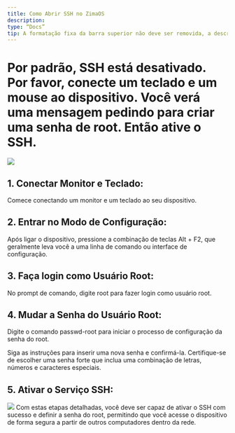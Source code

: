 ```yaml
---
title: Como Abrir SSH no ZimaOS
description:
type: “Docs”
tip: A formatação fixa da barra superior não deve ser removida, a descrição é a descrição do artigo, se não preenchida, o conteúdo será cortado na primeira parte do texto
---
```

# Por padrão, SSH está desativado. Por favor, conecte um teclado e um mouse ao dispositivo. Você verá uma mensagem pedindo para criar uma senha de root. Então ative o SSH.
![](https://manage.icewhale.io/api/static/docs/1722492895687_image.png)
## 1. Conectar Monitor e Teclado:
Comece conectando um monitor e um teclado ao seu dispositivo.
## 2. Entrar no Modo de Configuração:
Após ligar o dispositivo, pressione a combinação de teclas Alt + F2, que geralmente leva você a uma linha de comando ou interface de configuração.
## 3. Faça login como Usuário Root:

No prompt de comando, digite root para fazer login como usuário root.
## 4. Mudar a Senha do Usuário Root:

Digite o comando passwd-root para iniciar o processo de configuração da senha do root.

Siga as instruções para inserir uma nova senha e confirmá-la. Certifique-se de escolher uma senha forte que inclua uma combinação de letras, números e caracteres especiais.
## 5. Ativar o Serviço SSH:
![](https://manage.icewhale.io/api/static/docs/1722493052627_image.png)
Com estas etapas detalhadas, você deve ser capaz de ativar o SSH com sucesso e definir a senha do root, permitindo que você acesse o dispositivo de forma segura a partir de outros computadores dentro da rede.